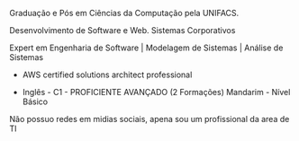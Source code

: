 Graduação e Pós em Ciências da Computação pela UNIFACS.

Desenvolvimento de Software e Web. Sistemas Corporativos 

Expert em Engenharia de Software | Modelagem de Sistemas | Análise de Sistemas

- AWS certified solutions architect professional

- Inglês - C1 - PROFICIENTE AVANÇADO (2 Formações)
Mandarim - Nível Básico

Não possuo redes em midias sociais, apena sou um profissional da area de TI
